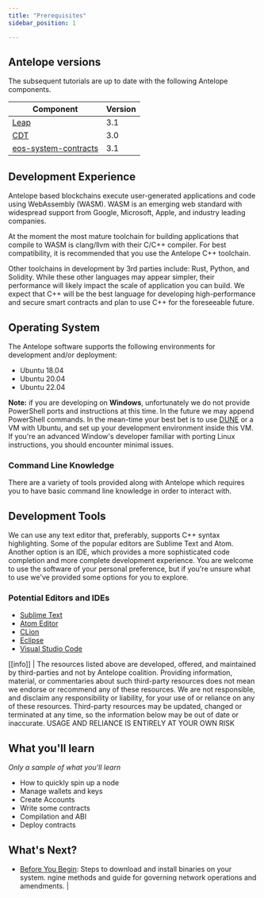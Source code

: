 ```yaml
---
title: "Prerequisites"
sidebar_position: 1

---
```


## Antelope versions

The subsequent tutorials are up to date with the following Antelope components.

| Component | Version |
| ------ | ------ |
| [Leap](https://github.com/AntelopeIO/leap) | 3.1 |
| [CDT](https://github.com/AntelopeIO/cdt) | 3.0 |
| [eos-system-contracts](https://github.com/eosnetworkfoundation/eos-system-contracts) | 3.1 |

## Development Experience

Antelope based blockchains execute user-generated applications and code using WebAssembly (WASM). WASM is an emerging web standard with widespread support from Google, Microsoft, Apple, and industry leading companies.

At the moment the most mature toolchain for building applications that compile to WASM is clang/llvm with their C/C++ compiler. For best compatibility, it is recommended that you use the Antelope C++ toolchain.

Other toolchains in development by 3rd parties include: Rust, Python, and Solidity. While these other languages may appear simpler, their performance will likely impact the scale of application you can build. We expect that C++ will be the best language for developing high-performance and secure smart contracts and plan to use C++ for the foreseeable future.

## Operating System

The Antelope software supports the following environments for development and/or deployment:

* Ubuntu 18.04
* Ubuntu 20.04
* Ubuntu 22.04

__Note:__
 if you are developing on __Windows__, unfortunately we do not provide PowerShell ports and instructions at this time. In the future we may append PowerShell commands. In the mean-time your best bet is to use [DUNE](https://github.com/AntelopeIO/DUNE) or a VM with Ubuntu, and set up your development environment inside this VM. If you're an advanced Window's developer familiar with porting Linux instructions, you should encounter minimal issues.

### Command Line Knowledge

There are a variety of tools provided along with Antelope which requires you to have basic command line knowledge in order to interact with.

## Development Tools

We can use any text editor that, preferably, supports C++ syntax highlighting. Some of the popular editors are Sublime Text and Atom. Another option is an IDE, which provides a more sophisticated code completion and more complete development experience. You are welcome to use the software of your personal preference, but if you're unsure what to use we've provided some options for you to explore.

### Potential Editors and IDEs

- [Sublime Text](https://www.sublimetext.com/)
- [Atom Editor](https://atom.io/)
- [CLion](https://www.jetbrains.com/clion/)
- [Eclipse](http://www.eclipse.org/downloads/packages/release/oxygen/1a/eclipse-ide-cc-developers)
- [Visual Studio Code](https://code.visualstudio.com/)

[[info]]
| The resources listed above are developed, offered, and maintained by third-parties and not by Antelope coalition. Providing information, material, or commentaries about such third-party resources does not mean we endorse or recommend any of these resources. We are not responsible, and disclaim any responsibility or liability, for your use of or reliance on any of these resources. Third-party resources may be updated, changed or terminated at any time, so the information below may be out of date or inaccurate. USAGE AND RELIANCE IS ENTIRELY AT YOUR OWN RISK

<!-- validate this, or add an alternate IDE for Antelope, if any...
Alternatively, you can try out some community driven IDEs specifically developed for Antelope:

- [EOS Studio](https://www.eosstudio.io/)
-->

## What you'll learn

_Only a sample of what you'll learn_
- How to quickly spin up a node
- Manage wallets and keys
- Create Accounts
- Write some contracts
- Compilation and ABI
- Deploy contracts

## What's Next?
- [Before You Begin](./03_before-you-begin.md): Steps to download and install binaries on your system.
ngine methods and guide for governing network operations and amendments.  |